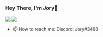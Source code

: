 ### Hey There, I'm Jory👋

<a href="https://github.com/anuraghazra/github-readme-stats">
  <img align="center" src="https://github-readme-stats.vercel.app/api?username=codsxblastin&count_private=true&show_icons=true&theme=github_dark"/>
</a>
<a href="https://github.com/anuraghazra/github-readme-stats">
  <img align="center" src="https://github-readme-stats.vercel.app/api/top-langs/?username=codsxblastin&layout=compact&theme=github_dark"/>
</a>


- 📫 How to reach me:
Discord: Jory#3463
